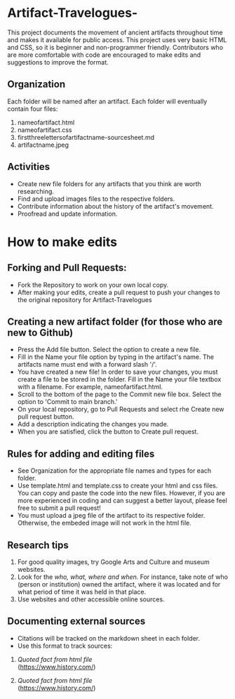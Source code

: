 # Artifact-Travelogues-
This project documents the movement of ancient artifacts throughout time and makes it available for public access. This project uses very basic HTML and CSS, so it is beginner and non-programmer friendly. Contributors who are more comfortable with code are encouraged to make edits and suggestions to improve the format.  

## Organization 
Each folder will be named after an artifact. Each folder will eventually contain four files:
1. nameofartifact.html
2. nameofartifact.css
3. firstthreelettersofartifactname-sourcesheet.md
4. artifactname.jpeg 


## Activities
* Create new file folders for any artifacts that you think are worth researching. 
* Find and upload images files to the respective folders.
* Contribute information about the history of the artifact's movement. 
* Proofread and update information.

# How to make edits 

## Forking and Pull Requests:
* Fork the Repository to work on your own local copy. 
* After making your edits, create a pull request to push your changes to the original repository for Artifact-Travelogues 

## Creating a new artifact folder (for those who are new to Github) 
* Press the Add file button. Select the option to create a new file. 
* Fill in the Name your file option by typing in the artifact's name. The artifacts name must end with a forward slash '/'.
* You have created a new file! In order to save your changes, you must create a file to be stored in the folder. Fill in the Name your file textbox with a filename. For example, nameofartifact.html. 
* Scroll to the bottom of the page to the Commit new file box. Select the option to 'Commit to main branch.'
* On your local repository, go to Pull Requests and select rhe Create new pull request button.
* Add a description indicating the changes you made. 
* When you are satisfied, click the button to Create pull request.


## Rules for adding and editing files
* See Organization for the appropriate file names and types for each folder. 
* Use template.html and template.css to create your html and css files. You can copy and paste the code into the new files. However, if you are more experienced in coding and can suggest a better layout, please feel free to submit a pull request! 
* You must upload a jpeg file of the artifact to its respective folder. Otherwise, the embeded image will not work in the html file.


## Research tips
1. For good quality images, try Google Arts and Culture and museum websites.
2. Look for the *who, what, where and when.* For instance, take note of who (person or institution) owned the artifact, where it was located and for what period of time it was held in that place.
3. Use websites and other accessible online sources.

## Documenting external sources 
* Citations will be tracked on the markdown sheet in each folder. 
* Use this format to track sources: 

1. *Quoted fact from html file* <br>
       (https://www.history.com/)
                                   
2. *Quoted fact from html file* <br>
       (https://www.history.com/)


 


